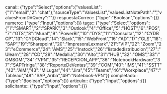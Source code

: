 canal:: {"type":"Select","options":{"valuesList":{"1":"email","2":"chat"},"sourceType":"ValuesList","valuesListNotePath":"","valuesFromDVQuery":""}}
respuestaCorreo:: {"type":"Boolean","options":{}}
numero:: {"type":"Input","options":{}}
tags:: {"type":"Select","options":{"1":"SMART","2":"SPARK","3":"Outlook","4":"Office","5":"HOST","6":"POS","7":"GTS","8":"Mural","9":"PowerBI","10":"DYS","11":"Consulta","12":"CYDBCP","13":"CYDCloud","14":"Slack","15":"WebFront","16":"AD","17":"GLS","18":"SAP","19":"Sharepoint","20":"ImpresoraLexmark","21":"VIP","22":"Zoom","23":"eCommerce","24":"AMS","25":"Instock","26":"listadedistribucion","27":"Ulearn","28":"CD","29":"Medallia","30":"Alto","31":"HUB","32":"OMS","33":"OMSGM","34":"VPN","35":"RECEPCION_APP","36":"NotebookHardware","37":"SAPTririga","38":"ReporteDeVentas","39":"COM","40":"IMS","41":"SSTT","42":"AIM","43":"MiLugar","44":"Jira","45":"Teams","46":"Workplace","47":"Tableau","48":"SAP_Ariba","49":"Notebook-VPN"}}
completado:: {"type":"Boolean","options":{}}
articulo:: {"type":"Input","options":{}}
solicitante:: {"type":"Input","options":{}}
